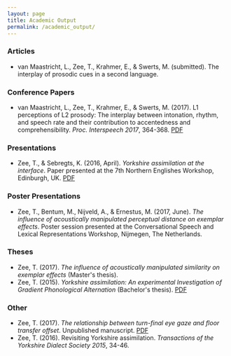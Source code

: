 ```yaml
---
layout: page
title: Academic Output
permalink: /academic_output/
---
```


### Articles
- van Maastricht, L., Zee, T., Krahmer, E., & Swerts, M. (submitted). The interplay of prosodic cues in a second language.

### Conference Papers
- van Maastricht, L., Zee, T., Krahmer, E., & Swerts, M. (2017). L1 perceptions of L2 prosody: The interplay between intonation, rhythm, and speech rate and their contribution to accentedness and comprehensibility. *Proc. Interspeech 2017*, 364-368. [PDF](http://www.isca-speech.org/archive/Interspeech_2017/pdfs/1150.PDF)

### Presentations
- Zee, T., & Sebregts, K. (2016, April). *Yorkshire assimilation at the interface*. Paper presented at the 7th Northern Englishes Workshop, Edinburgh, UK. [PDF](http://www.lel.ed.ac.uk/new7/zee-sebregts.pdf)

### Poster Presentations
- Zee, T., Bentum, M., Nijveld, A., & Ernestus, M. (2017, June). *The influence of acoustically manipulated perceptual distance on exemplar effects*. Poster session presented at the Conversational Speech and Lexical Representations Workshop, Nijmegen, The Netherlands.

### Theses
- Zee, T. (2017). *The influence of acoustically manipulated similarity on exemplar effects* (Master's thesis).
- Zee, T. (2015). *Yorkshire assimilation: An experimental Investigation of Gradient Phonological Alternation* (Bachelor's thesis). [PDF](https://dspace.library.uu.nl/bitstream/handle/1874/317879/Tim_Zee_final_Bachelor_Thesis_v3.pdf)

### Other
- Zee, T. (2017). *The relationship between turn-final eye gaze and floor transfer offset*. Unpublished manuscript. [PDF](https://nvc.uvt.nl/pdf/2017/mgjswerts_uvtnl_-_tj_zee_-_271316.pdf)
- Zee, T. (2016). Revisiting Yorkshire assimilation. *Transactions of the Yorkshire Dialect Society 2015*, 34-46.
